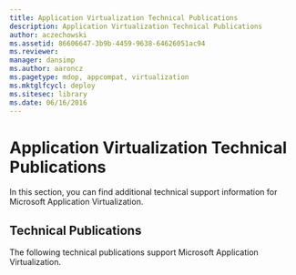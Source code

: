 ```yaml
---
title: Application Virtualization Technical Publications
description: Application Virtualization Technical Publications
author: aczechowski
ms.assetid: 86606647-3b9b-4459-9638-64626051ac94
ms.reviewer: 
manager: dansimp
ms.author: aaroncz
ms.pagetype: mdop, appcompat, virtualization
ms.mktglfcycl: deploy
ms.sitesec: library
ms.date: 06/16/2016
---
```



# Application Virtualization Technical Publications


In this section, you can find additional technical support information for Microsoft Application Virtualization.

## Technical Publications


The following technical publications support Microsoft Application Virtualization.

 

 





